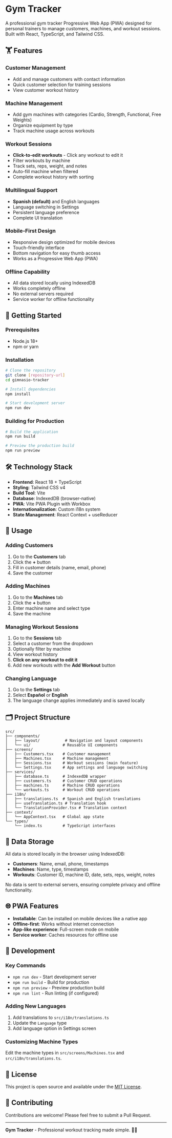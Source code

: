 # Gym Tracker

A professional gym tracker Progressive Web App (PWA) designed for personal trainers to manage customers, machines, and workout sessions. Built with React, TypeScript, and Tailwind CSS.

## 🏋️ Features

### Customer Management
- Add and manage customers with contact information
- Quick customer selection for training sessions
- View customer workout history

### Machine Management
- Add gym machines with categories (Cardio, Strength, Functional, Free Weights)
- Organize equipment by type
- Track machine usage across workouts

### Workout Sessions
- **Click-to-edit workouts** - Click any workout to edit it
- Filter workouts by machine
- Track sets, reps, weight, and notes
- Auto-fill machine when filtered
- Complete workout history with sorting

### Multilingual Support
- **Spanish (default)** and English languages
- Language switching in Settings
- Persistent language preference
- Complete UI translation

### Mobile-First Design
- Responsive design optimized for mobile devices
- Touch-friendly interface
- Bottom navigation for easy thumb access
- Works as a Progressive Web App (PWA)

### Offline Capability
- All data stored locally using IndexedDB
- Works completely offline
- No external servers required
- Service worker for offline functionality

## 🚀 Getting Started

### Prerequisites
- Node.js 18+
- npm or yarn

### Installation
```bash
# Clone the repository
git clone [repository-url]
cd gimnasio-tracker

# Install dependencies
npm install

# Start development server
npm run dev
```

### Building for Production
```bash
# Build the application
npm run build

# Preview the production build
npm run preview
```

## 🛠️ Technology Stack

- **Frontend**: React 18 + TypeScript
- **Styling**: Tailwind CSS v4
- **Build Tool**: Vite
- **Database**: IndexedDB (browser-native)
- **PWA**: Vite PWA Plugin with Workbox
- **Internationalization**: Custom i18n system
- **State Management**: React Context + useReducer

## 📱 Usage

### Adding Customers
1. Go to the **Customers** tab
2. Click the **+** button
3. Fill in customer details (name, email, phone)
4. Save the customer

### Adding Machines
1. Go to the **Machines** tab
2. Click the **+** button
3. Enter machine name and select type
4. Save the machine

### Managing Workout Sessions
1. Go to the **Sessions** tab
2. Select a customer from the dropdown
3. Optionally filter by machine
4. View workout history
5. **Click on any workout to edit it**
6. Add new workouts with the **Add Workout** button

### Changing Language
1. Go to the **Settings** tab
2. Select **Español** or **English**
3. The language change applies immediately and is saved locally

## 🗂️ Project Structure

```
src/
├── components/
│   ├── layout/           # Navigation and layout components
│   └── ui/              # Reusable UI components
├── screens/
│   ├── Customers.tsx    # Customer management
│   ├── Machines.tsx     # Machine management
│   ├── Sessions.tsx     # Workout sessions (main feature)
│   └── Settings.tsx     # App settings and language switching
├── services/
│   ├── database.ts      # IndexedDB wrapper
│   ├── customers.ts     # Customer CRUD operations
│   ├── machines.ts      # Machine CRUD operations
│   └── workouts.ts      # Workout CRUD operations
├── i18n/
│   ├── translations.ts  # Spanish and English translations
│   ├── useTranslation.ts # Translation hook
│   └── TranslationProvider.tsx # Translation context
├── context/
│   └── AppContext.tsx   # Global app state
└── types/
    └── index.ts         # TypeScript interfaces
```

## 💾 Data Storage

All data is stored locally in the browser using IndexedDB:

- **Customers**: Name, email, phone, timestamps
- **Machines**: Name, type, timestamps
- **Workouts**: Customer ID, machine ID, date, sets, reps, weight, notes

No data is sent to external servers, ensuring complete privacy and offline functionality.

## 🌐 PWA Features

- **Installable**: Can be installed on mobile devices like a native app
- **Offline-first**: Works without internet connection
- **App-like experience**: Full-screen mode on mobile
- **Service worker**: Caches resources for offline use

## 🔧 Development

### Key Commands
- `npm run dev` - Start development server
- `npm run build` - Build for production
- `npm run preview` - Preview production build
- `npm run lint` - Run linting (if configured)

### Adding New Languages
1. Add translations to `src/i18n/translations.ts`
2. Update the `Language` type
3. Add language option in Settings screen

### Customizing Machine Types
Edit the machine types in `src/screens/Machines.tsx` and `src/i18n/translations.ts`.

## 📄 License

This project is open source and available under the [MIT License](LICENSE).

## 🤝 Contributing

Contributions are welcome! Please feel free to submit a Pull Request.

---

**Gym Tracker** - Professional workout tracking made simple. 🏋️‍♂️